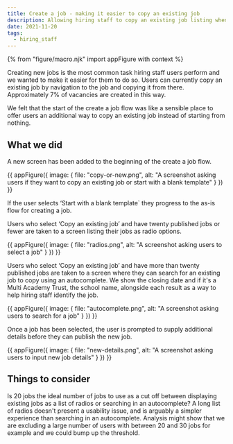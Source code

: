 ```yaml
---
title: Create a job - making it easier to copy an existing job
description: Allowing hiring staff to copy an existing job listing when creating a new job.
date: 2021-11-20
tags:
  - hiring_staff
---
```


{% from "figure/macro.njk" import appFigure with context %}

Creating new jobs is the most common task hiring staff users perform and we wanted to make it easier for them to do so. Users can currently copy an existing job by navigation to the job and copying it from there. Approximately 7% of vacancies are created in this way.

We felt that the start of the create a job flow was like a sensible place to offer users an additional way to copy an existing job instead of starting from nothing.

## What we did

A new screen has been added to the beginning of the create a job flow.

{{ appFigure({
  image: {
    file: "copy-or-new.png",
    alt: "A screenshot asking users if they want to copy an existing job or start with a blank template"
  }
}) }}

If the user selects ‘Start with a blank template` they progress to the as-is flow for creating a  job.

Users who select ‘Copy an existing job’ and have twenty published jobs or fewer are taken to a screen listing their jobs as radio options.

{{ appFigure({
  image: {
    file: "radios.png",
    alt: "A screenshot asking users to select a job"
  }
}) }}

Users who select ‘Copy an existing job’ and have more than twenty published jobs are taken to a screen where they can search for an existing job to copy using an autocomplete. We show the closing date and if it's a Multi Academy Trust,  the school name, alongside each result as a way to help hiring staff identify the job.

{{ appFigure({
  image: {
    file: "autocomplete.png",
    alt: "A screenshot asking users to search for a job"
  }
}) }}

Once a job has been selected, the user is prompted to supply additional details before they can publish the new job.

{{ appFigure({
  image: {
    file: "new-details.png",
    alt: "A screenshot asking users to input new job details"
  }
}) }}

## Things to consider

Is 20 jobs the ideal number of jobs to use as a cut off between displaying existing jobs as a list of radios or searching in an autocomplete? A long list of radios doesn't present a usability issue, and is arguably a simpler experience than searching in an autocomplete. Analysis might show that we are excluding a large number of users with between 20 and 30 jobs for example and we could bump up the threshold.
